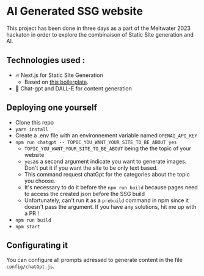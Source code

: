 # AI Generated SSG website

This project has been done in three days as a part of the Meltwater 2023 hackaton in order to explore the combinaison of Static Site generation and AI.

## Technologies used :
* 🔥 Next.js for Static Site Generation
  *  Based on [this boilerplate](https://github.com/ixartz/Next-js-Boilerplate).  
* 🤖 Chat-gpt and DALL-E for content generation

## Deploying one yourself

* Clone this repo 
* `yarn install`
* Create a .env file with an environnement variable named `OPENAI_API_KEY`
* `npm run chatgpt -- TOPIC_YOU_WANT_YOUR_SITE_TO_BE_ABOUT yes`
  * `TOPIC_YOU_WANT_YOUR_SITE_TO_BE_ABOUT` being the the topic of your website 
  * `yes`as a second argument indicate you want to generate images. Don't put it if you want the site to be only text based.
  * This command request chatGpt for the categories about the topic you choose.
  * It's necessary to do it before the `npm run build` because pages need to access the created json before the SSG build
  * Unfortunately, can't run it as a `prebuild` command in npm since it doesn't pass the argument. If you have any solutions, hit me up with a PR !
* `npm run build`
* `npm start`

##  Configurating it

You can configure all prompts adressed to generate content in the file `config/chatGpt.js`. 
